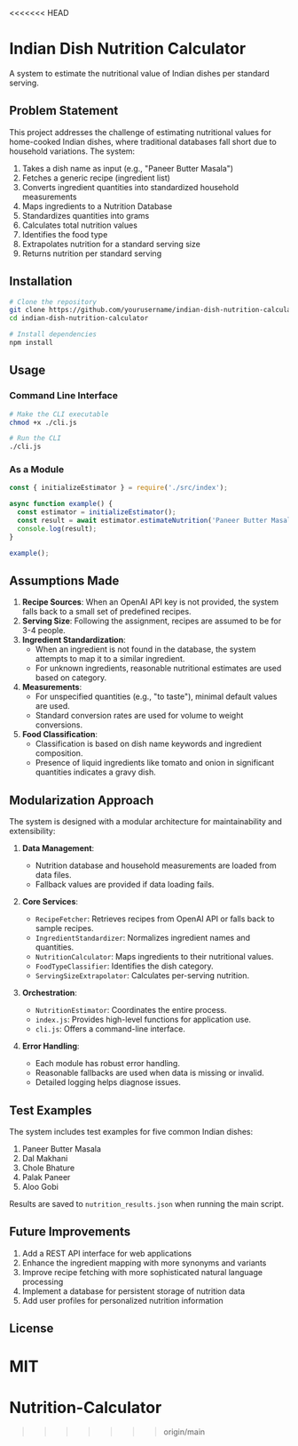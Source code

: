 <<<<<<< HEAD
# Indian Dish Nutrition Calculator

A system to estimate the nutritional value of Indian dishes per standard serving.

## Problem Statement

This project addresses the challenge of estimating nutritional values for home-cooked Indian dishes, where traditional databases fall short due to household variations. The system:

1. Takes a dish name as input (e.g., "Paneer Butter Masala")
2. Fetches a generic recipe (ingredient list)
3. Converts ingredient quantities into standardized household measurements
4. Maps ingredients to a Nutrition Database
5. Standardizes quantities into grams
6. Calculates total nutrition values
7. Identifies the food type
8. Extrapolates nutrition for a standard serving size
9. Returns nutrition per standard serving

## Installation

```bash
# Clone the repository
git clone https://github.com/yourusername/indian-dish-nutrition-calculator.git
cd indian-dish-nutrition-calculator

# Install dependencies
npm install
```

## Usage

### Command Line Interface

```bash
# Make the CLI executable
chmod +x ./cli.js

# Run the CLI
./cli.js
```

### As a Module

```javascript
const { initializeEstimator } = require('./src/index');

async function example() {
  const estimator = initializeEstimator();
  const result = await estimator.estimateNutrition('Paneer Butter Masala');
  console.log(result);
}

example();
```

## Assumptions Made

1. **Recipe Sources**: When an OpenAI API key is not provided, the system falls back to a small set of predefined recipes.
2. **Serving Size**: Following the assignment, recipes are assumed to be for 3-4 people.
3. **Ingredient Standardization**:
   - When an ingredient is not found in the database, the system attempts to map it to a similar ingredient.
   - For unknown ingredients, reasonable nutritional estimates are used based on category.
4. **Measurements**:
   - For unspecified quantities (e.g., "to taste"), minimal default values are used.
   - Standard conversion rates are used for volume to weight conversions.
5. **Food Classification**:
   - Classification is based on dish name keywords and ingredient composition.
   - Presence of liquid ingredients like tomato and onion in significant quantities indicates a gravy dish.

## Modularization Approach

The system is designed with a modular architecture for maintainability and extensibility:

1. **Data Management**:
   - Nutrition database and household measurements are loaded from data files.
   - Fallback values are provided if data loading fails.

2. **Core Services**:
   - `RecipeFetcher`: Retrieves recipes from OpenAI API or falls back to sample recipes.
   - `IngredientStandardizer`: Normalizes ingredient names and quantities.
   - `NutritionCalculator`: Maps ingredients to their nutritional values.
   - `FoodTypeClassifier`: Identifies the dish category.
   - `ServingSizeExtrapolator`: Calculates per-serving nutrition.

3. **Orchestration**:
   - `NutritionEstimator`: Coordinates the entire process.
   - `index.js`: Provides high-level functions for application use.
   - `cli.js`: Offers a command-line interface.

4. **Error Handling**:
   - Each module has robust error handling.
   - Reasonable fallbacks are used when data is missing or invalid.
   - Detailed logging helps diagnose issues.

## Test Examples

The system includes test examples for five common Indian dishes:

1. Paneer Butter Masala
2. Dal Makhani
3. Chole Bhature
4. Palak Paneer
5. Aloo Gobi

Results are saved to `nutrition_results.json` when running the main script.

## Future Improvements

1. Add a REST API interface for web applications
2. Enhance the ingredient mapping with more synonyms and variants
3. Improve recipe fetching with more sophisticated natural language processing
4. Implement a database for persistent storage of nutrition data
5. Add user profiles for personalized nutrition information

## License

MIT
=======
# Nutrition-Calculator
>>>>>>> origin/main
